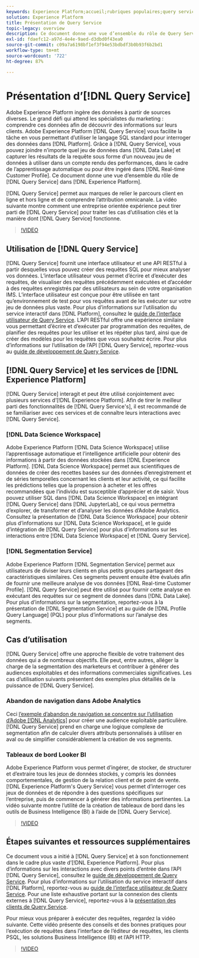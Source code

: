 ```yaml
---
keywords: Experience Platform;accueil;rubriques populaires;query service;Query service;requête
solution: Experience Platform
title: Présentation de Query Service
topic-legacy: overview
description: Ce document donne une vue d’ensemble du rôle de Query Service dans Experience Platform.
exl-id: fdaefc12-a97d-4e4e-9aed-d3dbd0f43ea0
source-git-commit: c09a7a6198bf1ef3f94e53bdbdf3b0b93f6b2bd1
workflow-type: tm+mt
source-wordcount: '722'
ht-degree: 87%

---
```


# Présentation d’[!DNL Query Service]

Adobe Experience Platform ingère des données à partir de sources diverses. Le grand défi qui attend les spécialistes du marketing : comprendre ces données afin de découvrir des informations sur leurs clients. Adobe Experience Platform [!DNL Query Service] vous facilite la tâche en vous permettant dʼutiliser le langage SQL standard pour interroger des données dans [!DNL Platform]. Grâce à [!DNL Query Service], vous pouvez joindre nʼimporte quel jeu de données dans [!DNL Data Lake] et capturer les résultats de la requête sous forme dʼun nouveau jeu de données à utiliser dans un compte rendu des performances, dans le cadre de lʼapprentissage automatique ou pour être ingéré dans [!DNL Real-time Customer Profile]. Ce document donne une vue dʼensemble du rôle de [!DNL Query Service] dans [!DNL Experience Platform].

[!DNL Query Service] permet aux marques de relier le parcours client en ligne et hors ligne et de comprendre lʼattribution omnicanale. La vidéo suivante montre comment une entreprise orientée expérience peut tirer parti de [!DNL Query Service] pour traiter les cas dʼutilisation clés et la manière dont [!DNL Query Service] fonctionne.

>[!VIDEO](https://video.tv.adobe.com/v/29795?quality=12&learn=on)

## Utilisation de [!DNL Query Service]

[!DNL Query Service] fournit une interface utilisateur et une API RESTful à partir desquelles vous pouvez créer des requêtes SQL pour mieux analyser vos données. L’interface utilisateur vous permet d’écrire et d’exécuter des requêtes, de visualiser des requêtes précédemment exécutées et d’accéder à des requêtes enregistrés par des utilisateurs au sein de votre organisation IMS. L’interface utilisateur est conçue pour être utilisée en tant qu’environnement de test pour vos requêtes avant de les exécuter sur votre jeu de données plus vaste. Pour plus dʼinformations sur lʼutilisation du service interactif dans [!DNL Platform], consultez le [guide de lʼinterface utilisateur de Query Service](ui/overview.md). L’API RESTful offre une expérience similaire vous permettant d’écrire et d’exécuter par programmation des requêtes, de planifier des requêtes pour les utiliser et les répéter plus tard, ainsi que de créer des modèles pour les requêtes que vous souhaitez écrire. Pour plus dʼinformations sur lʼutilisation de lʼAPI [!DNL Query Service], reportez-vous au [guide de développement de Query Service](api/getting-started.md).

## [!DNL Query Service] et les services de [!DNL Experience Platform]

[!DNL Query Service] interagit et peut être utilisé conjointement avec plusieurs services dʼ[!DNL Experience Platform]. Afin de tirer le meilleur parti des fonctionnalités de [!DNL Query Service's], il est recommandé de se familiariser avec ces services et de connaître leurs interactions avec [!DNL Query Service].

### [!DNL Data Science Workspace]

Adobe Experience Platform [!DNL Data Science Workspace] utilise lʼapprentissage automatique et lʼintelligence artificielle pour obtenir des informations à partir des données stockées dans [!DNL Experience Platform]. [!DNL Data Science Workspace] permet aux scientifiques de données de créer des recettes basées sur des données d’enregistrement et de séries temporelles concernant les clients et leur activité, ce qui facilite les prédictions telles que la propension à acheter et les offres recommandées que l’individu est susceptible d’apprécier et de saisir. Vous pouvez utiliser SQL dans [!DNL Data Science Workspace] en intégrant [!DNL Query Service] dans [!DNL JupyterLab], ce qui vous permettra dʼexplorer, de transformer et dʼanalyser les données dʼAdobe Analytics. Consultez la présentation de [!DNL Data Science Workspace] pour obtenir plus dʼinformations sur [!DNL Data Science Workspace], et le guide dʼintégration de [!DNL Query Service] pour plus dʼinformations sur les interactions entre [!DNL Data Science Workspace] et [!DNL Query Service].

### [!DNL Segmentation Service]

Adobe Experience Platform [!DNL Segmentation Service] permet aux utilisateurs de diviser leurs clients en plus petits groupes partageant des caractéristiques similaires. Ces segments peuvent ensuite être évalués afin de fournir une meilleure analyse de vos données [!DNL Real-time Customer Profile]. [!DNL Query Service] peut être utilisé pour fournir cette analyse en exécutant des requêtes sur ce segment de données dans [!DNL Data Lake]. Pour plus dʼinformations sur la segmentation, reportez-vous à la présentation de [!DNL Segmentation Service] et au guide de [!DNL Profile Query Language] (PQL) pour plus dʼinformations sur lʼanalyse des segments.

## Cas dʼutilisation

[!DNL Query Service] offre une approche flexible de votre traitement des données qui a de nombreux objectifs. Elle peut, entre autres, alléger la charge de la segmentation des marketeurs et contribuer à générer des audiences exploitables et des informations commerciales significatives. Les cas d’utilisation suivants présentent des exemples plus détaillés de la puissance de [!DNL Query Service].

### Abandon de navigation dans Adobe Analytics

Ceci [l’exemple d’abandon de navigation se concentre sur l’utilisation d’Adobe [!DNL Analytics]](./use-cases/abandoned-browse.md) pour créer une audience exploitable particulière. [!DNL Query Service] prend en charge une logique complexe de segmentation afin de calculer divers attributs personnalisés à utiliser en aval ou de simplifier considérablement la création de vos segments.

### Tableaux de bord Looker BI

Adobe Experience Platform vous permet dʼingérer, de stocker, de structurer et dʼextraire tous les jeux de données stockés, y compris les données comportementales, de gestion de la relation client et de point de vente. [!DNL Experience Platform's Query Service] vous permet dʼinterroger ces jeux de données et de répondre à des questions spécifiques sur lʼentreprise, puis de commencer à générer des informations pertinentes. La vidéo suivante montre lʼutilité de la création de tableaux de bord dans les outils de Business Intelligence (BI) à lʼaide de [!DNL Query Service].

>[!VIDEO](https://video.tv.adobe.com/v/28981?quality=12&learn=on)

## Étapes suivantes et ressources supplémentaires

Ce document vous a initié à [!DNL Query Service] et à son fonctionnement dans le cadre plus vaste dʼ[!DNL Experience Platform]. Pour plus dʼinformations sur les interactions avec divers points d’entrée dans lʼAPI [!DNL Query Service], consultez le [guide de développement de Query Service](api/getting-started.md). Pour plus dʼinformations sur lʼutilisation du service interactif dans [!DNL Platform], reportez-vous au [guide de lʼinterface utilisateur de Query Service](ui/overview.md). Pour une liste exhaustive portant sur la connexion des clients externes à [!DNL Query Service], reportez-vous à la [présentation des clients de Query Service](clients/overview.md).

Pour mieux vous préparer à exécuter des requêtes, regardez la vidéo suivante. Cette vidéo présente des conseils et des bonnes pratiques pour lʼexécution de requêtes dans lʼinterface de lʼéditeur de requêtes, les clients PSQL, les solutions Business Intelligence (BI) et lʼAPI HTTP.

>[!VIDEO](https://video.tv.adobe.com/v/29811?quality=12&learn=on)
